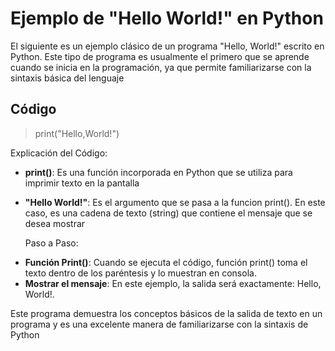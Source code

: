 # Ejemplo de "Hello World!" en Python
El siguiente es un ejemplo clásico de un programa "Hello, World!" escrito en Python. Este tipo de programa es usualmente el primero que se aprende cuando se inicia en la programación, ya que permite familiarizarse con la sintaxis básica del lenguaje
## Código
>print("Hello,World!")

Explicación del Código:

* __print()__: Es una función incorporada en Python que se utiliza para imprimir texto en la pantalla
* __"Hello World!"__: Es el argumento que se pasa a la funcion print(). En este caso, es una cadena de texto (string) que contiene el mensaje que se desea mostrar
  
  Paso a Paso:

- __Función Print()__: Cuando se ejecuta el código, función print() toma el texto dentro de los paréntesis y lo muestran en consola.
- __Mostrar el mensaje__: En este ejemplo, la salida será exactamente: Hello, World!.

Este programa demuestra los conceptos básicos de la salida de texto en un programa y es una excelente manera de familiarizarse con la sintaxis de Python